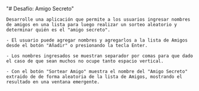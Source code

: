 "# Desafío: Amigo Secreto" 

    Desarrolle una aplicación que permite a los usuarios ingresar nombres de amigos en una lista para luego realizar un sorteo aleatorio y determinar quién es el "amigo secreto".

    - El usuario puede agregar nombres y agregarlos a la lista de Amigos desde el botón "Añadir" o presionando la tecla Enter. 
    
    - Los nombres ingresados se muestran separador por comas para que dado el caso de que sean muchos no ocupe tanto espacio vertical.
    
    - Con el botón "Sortear Amigo" muestra el nombre del "Amigo Secreto" extraido de de forma aleatoria de la lista de Amigos, mostrando el resultado en una ventana emergente.
